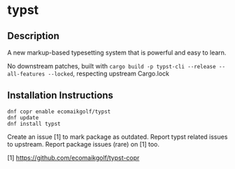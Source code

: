 # typst

## Description

A new markup-based typesetting system that is powerful and easy to learn.

No downstream patches, built with `cargo build -p typst-cli --release --all-features --locked`, respecting upstream Cargo.lock

## Installation Instructions

```
dnf copr enable ecomaikgolf/typst 
dnf update
dnf install typst
```

Create an issue [1] to mark package as outdated. Report typst related issues to upstream. Report package issues (rare) on [1] too.

[1] https://github.com/ecomaikgolf/typst-copr
